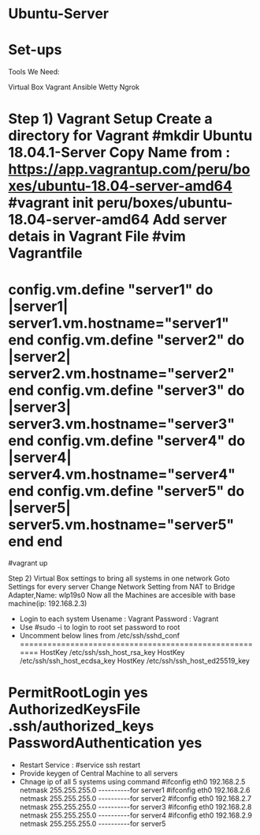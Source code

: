 # Ubuntu-Server

# Set-ups

Tools We Need: 

Virtual Box
Vagrant
Ansible
Wetty
Ngrok

Step 1) Vagrant Setup
Create a directory for Vagrant
#mkdir Ubuntu 18.04.1-Server
Copy Name from : 
https://app.vagrantup.com/peru/boxes/ubuntu-18.04-server-amd64
#vagrant init peru/boxes/ubuntu-18.04-server-amd64
Add server detais in Vagrant File
#vim Vagrantfile
=======================================
config.vm.define "server1" do |server1|
          server1.vm.hostname="server1"
  end
config.vm.define "server2" do |server2|
          server2.vm.hostname="server2"
  end
config.vm.define "server3" do |server3|
          server3.vm.hostname="server3"
  end
config.vm.define "server4" do |server4|
          server4.vm.hostname="server4"
  end
config.vm.define "server5" do |server5|
          server5.vm.hostname="server5"
  end
end  
 ======================================
#vagrant up

Step 2) Virtual Box settings to bring all systems in one network
Goto Settings for every server
Change Network Setting from NAT to Bridge Adapter,Name: wlp19s0
Now all the Machines are accesible with base machine(ip: 192.168.2.3)
- Login to each system Usename : Vagrant Password : Vagrant
- Use #sudo -i to login to root set password to root
- Uncomment below lines from /etc/ssh/sshd_conf
=======================================================
HostKey /etc/ssh/ssh_host_rsa_key
HostKey /etc/ssh/ssh_host_ecdsa_key
HostKey /etc/ssh/ssh_host_ed25519_key

PermitRootLogin yes
AuthorizedKeysFile      .ssh/authorized_keys
PasswordAuthentication yes
========================================================
- Restart Service : #service ssh restart
- Provide keygen of Central Machine to all servers  
- Chnage ip of all 5 systems using command
#ifconfig eth0 192.168.2.5 netmask 255.255.255.0 ----------for server1
#ifconfig eth0 192.168.2.6 netmask 255.255.255.0 ----------for server2
#ifconfig eth0 192.168.2.7 netmask 255.255.255.0 ----------for server3
#ifconfig eth0 192.168.2.8 netmask 255.255.255.0 ----------for server4
#ifconfig eth0 192.168.2.9 netmask 255.255.255.0 ----------for server5

